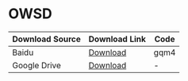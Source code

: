 # OWSD

| Download Source | Download Link | Code |
| --- | --- | --- |
| Baidu | [Download](https://pan.baidu.com/s/1WfF14WtPXziyf8HaaEuoBA?pwd=gqm4) | gqm4 |
| Google Drive | [Download](https://drive.google.com/file/d/1r-2bin89MiEVieK4-x-PxHdq1itCZYgt/view?usp=sharing) | - |
